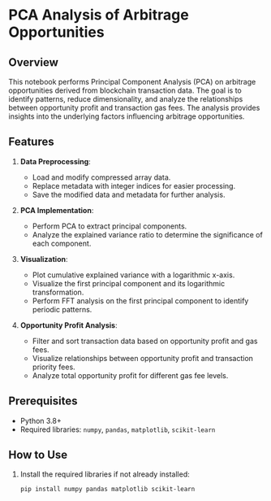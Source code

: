 # PCA Analysis of Arbitrage Opportunities

## Overview
This notebook performs Principal Component Analysis (PCA) on arbitrage opportunities derived from blockchain transaction data. The goal is to identify patterns, reduce dimensionality, and analyze the relationships between opportunity profit and transaction gas fees. The analysis provides insights into the underlying factors influencing arbitrage opportunities.

## Features
1. **Data Preprocessing**:
   - Load and modify compressed array data.
   - Replace metadata with integer indices for easier processing.
   - Save the modified data and metadata for further analysis.

2. **PCA Implementation**:
   - Perform PCA to extract principal components.
   - Analyze the explained variance ratio to determine the significance of each component.

3. **Visualization**:
   - Plot cumulative explained variance with a logarithmic x-axis.
   - Visualize the first principal component and its logarithmic transformation.
   - Perform FFT analysis on the first principal component to identify periodic patterns.

4. **Opportunity Profit Analysis**:
   - Filter and sort transaction data based on opportunity profit and gas fees.
   - Visualize relationships between opportunity profit and transaction priority fees.
   - Analyze total opportunity profit for different gas fee levels.

## Prerequisites
- Python 3.8+
- Required libraries: `numpy`, `pandas`, `matplotlib`, `scikit-learn`

## How to Use
1. Install the required libraries if not already installed:
   ```bash
   pip install numpy pandas matplotlib scikit-learn
